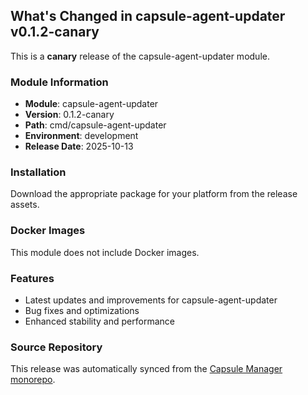 ## What's Changed in capsule-agent-updater v0.1.2-canary

This is a **canary** release of the capsule-agent-updater module.

### Module Information
- **Module**: capsule-agent-updater
- **Version**: 0.1.2-canary
- **Path**: cmd/capsule-agent-updater
- **Environment**: development
- **Release Date**: 2025-10-13

### Installation

Download the appropriate package for your platform from the release assets.

### Docker Images
This module does not include Docker images.

### Features
- Latest updates and improvements for capsule-agent-updater
- Bug fixes and optimizations
- Enhanced stability and performance

### Source Repository
This release was automatically synced from the [Capsule Manager monorepo](https://github.com/Parallels-Corp/capsule-manager).
